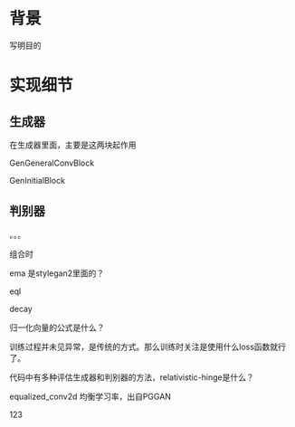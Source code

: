 # 背景

写明目的

# 实现细节

## 生成器

在生成器里面，主要是这两块起作用

GenGeneralConvBlock

GenInitialBlock

## 判别器

。。。



组合时

ema 是stylegan2里面的？

eql

decay



归一化向量的公式是什么？

训练过程并未见异常，是传统的方式。那么训练时关注是使用什么loss函数就行了。

代码中有多种评估生成器和判别器的方法，relativistic-hinge是什么？

equalized_conv2d 均衡学习率，出自PGGAN

123
